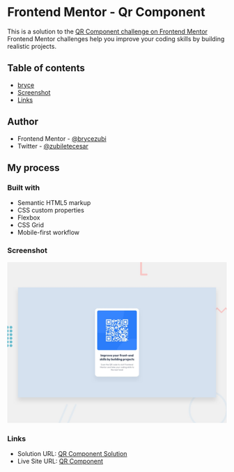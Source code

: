 # Frontend Mentor - Qr Component
This is a solution to the [QR Component challenge on Frontend Mentor](https://www.frontendmentor.io/challenges/fylo-landing-page-with-two-column-layout-5ca5ef041e82137ec91a50f5/hub)
Frontend Mentor challenges help you improve your coding skills by building realistic projects. 

## Table of contents
- [bryce](#author)
- [Screenshot](#screenshot)
- [Links](#links)

## Author
- Frontend Mentor - [@brycezubi](https://www.frontendmentor.io/profile/brycezubi)
- Twitter - [@zubiletecesar](https://twitter.com/home)

## My process

### Built with

- Semantic HTML5 markup
- CSS custom properties
- Flexbox
- CSS Grid
- Mobile-first workflow

### Screenshot

![Design preview for the QR Component coding challenge](https://github.com/Orisabiyi/qr-component-code/blob/main/design/desktop-preview.jpg)

### Links

- Solution URL: [QR Component Solution](https://www.frontendmentor.io/solutions/qr-code-component-1WihnUSKDE)
- Live Site URL: [QR Component](https://brycezubi.github.io/qr-component/)
